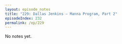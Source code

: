 ```yaml
---
layout: episode_notes
title: "229: Dallas Jenkins — Manna Program, Part 2"
episodeIndex: 232
permalink: /ep/229
---
```

No notes yet.
